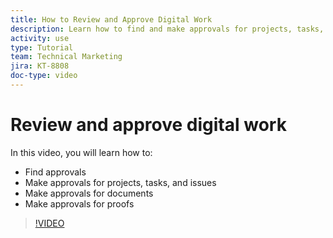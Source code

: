 ```yaml
---
title: How to Review and Approve Digital Work
description: Learn how to find and make approvals for projects, tasks, issues, documents, and proofs.
activity: use
type: Tutorial
team: Technical Marketing
jira: KT-8808
doc-type: video
---
```

# Review and approve digital work

In this video, you will learn how to:

* Find approvals
* Make approvals for projects, tasks, and issues
* Make approvals for documents
* Make approvals for proofs

>[!VIDEO](https://video.tv.adobe.com/v/335108/?quality=12&learn=on&enablevpops)

<!---
learn more URLS
Approving work
Home area for Reviewers
Guides
Home overview for Reviewers
Issue page overview
--->